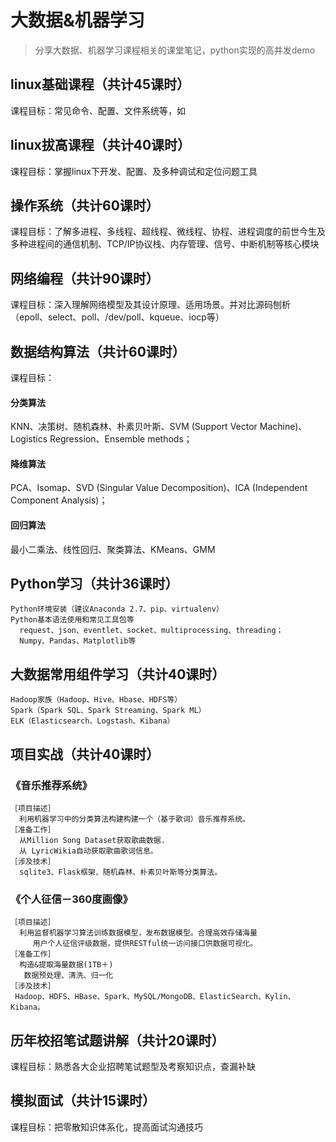 # 大数据&机器学习

>分享大数据、机器学习课程相关的课堂笔记，python实现的高并发demo

## linux基础课程（共计45课时）
课程目标：常见命令、配置、文件系统等，如

## linux拔高课程（共计40课时）
课程目标：掌握linux下开发、配置、及多种调试和定位问题工具

## 操作系统（共计60课时）
课程目标：了解多进程、多线程、超线程、微线程、协程、进程调度的前世今生及多种进程间的通信机制、TCP/IP协议栈、内存管理、信号、中断机制等核心模块

## 网络编程（共计90课时）
课程目标：深入理解网络模型及其设计原理、适用场景。并对比源码刨析（epoll、select、poll、/dev/poll、kqueue、iocp等）

## 数据结构算法（共计60课时）
课程目标：
#### 分类算法
KNN、决策树、随机森林、朴素贝叶斯、SVM (Support Vector Machine)、Logistics Regression、Ensemble methods；
#### 降维算法
PCA、Isomap、SVD (Singular Value Decomposition)、ICA (Independent Component Analysis)；
#### 回归算法
最小二乘法、线性回归、聚类算法、KMeans、GMM

## Python学习（共计36课时）
    Python环境安装（建议Anaconda 2.7、pip、virtualenv）
    Python基本语法使用和常见工具包等
      request、json、eventlet、socket、multiprocessing、threading；
      Numpy、Pandas、Matplotlib等

## 大数据常用组件学习（共计40课时）
    Hadoop家族（Hadoop、Hive、Hbase、HDFS等）
    Spark（Spark SQL、Spark Streaming、Spark ML）
    ELK（Elasticsearch、Logstash、Kibana）

## 项目实战（共计40课时）
### 《音乐推荐系统》
    ［项目描述］
      利用机器学习中的分类算法构建构建一个（基于歌词）音乐推荐系统。
    ［准备工作］
      从Million Song Dataset获取歌曲数据.
      从 LyricWikia自动获取歌曲歌词信息。
    ［涉及技术］
      sqlite3、Flask框架、随机森林、朴素贝叶斯等分类算法。

###  《个人征信－360度画像》
    ［项目描述］
      利用监督机器学习算法训练数据模型，发布数据模型。合理高效存储海量   
         用户个人征信评级数据，提供RESTful统一访问接口供数据可视化。
    ［准备工作］
      构造&提取海量数据(1TB＋)
       数据预处理、清洗、归一化
    ［涉及技术］
     Hadoop、HDFS、HBase、Spark、MySQL/MongoDB、ElasticSearch、Kylin、Kibana。

## 历年校招笔试题讲解（共计20课时）
课程目标：熟悉各大企业招聘笔试题型及考察知识点，查漏补缺

## 模拟面试（共计15课时）
课程目标：把零散知识体系化，提高面试沟通技巧

